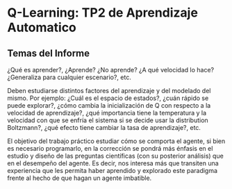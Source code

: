 # Q-Learning: TP2 de Aprendizaje Automatico

## Temas del Informe

¿Qué es aprender?, ¿Aprende? ¿No aprende? ¿A qué velocidad lo hace? ¿Generaliza para cualquier escenario?, etc.


Deben estudiarse distintos factores del aprendizaje y del modelado del mismo. Por ejemplo: ¿Cuál es el espacio de estados?, ¿cuán rápido se puede explorar?, ¿cómo cambia la inicialización de Q con respecto a la velocidad de aprendizaje?, ¿qué importancia tiene la temperatura y la velocidad con que se enfría el sistema si se decide usar la distribution Boltzmann?, ¿qué efecto tiene cambiar la tasa de aprendizaje?, etc.


El objetivo del trabajo práctico estudiar cómo se comporta el agente, si bien es necesario programarlo, en la corrección se pondrá más énfasis en el estudio y diseño de las preguntas científicas (con su posterior análisis) que en el desempeño del agente. Es decir, nos interesa más que transiten una experiencia que les permita haber aprendido y explorado este paradigma frente al hecho de que hagan un agente imbatible.
